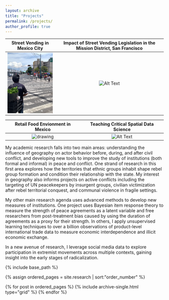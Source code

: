```yaml
---
layout: archive
title: "Projects"
permalink: /projects/
author_profile: true
---
```


 Street Vending in Mexico City            |  Impact of Street Vending Legislation in the Mission District, San Francisco
:-------------------------:|:-------------------------:
<img src="../images/sv.png" alt="drawing" width="200"/>  |  ![Alt Text](https://media.giphy.com/media/vFKqnCdLPNOKc/giphy.gif)

Retail Food Envionment in Mexico             |  Teaching Critical Spatial Data Science
:-------------------------:|:-------------------------:
<img src="https://c.tenor.com/nrT1mIfhH9IAAAAd/tom-and-jerry-hungry.gif" alt="drawing" width="200"/>  |  ![Alt Text](https://media.giphy.com/media/vFKqnCdLPNOKc/giphy.gif)


My academic research falls into two main areas: understanding the influence of
geography on actor behavior before, during, and after civil conflict, and
developing new tools to improve the study of institutions (both formal and
informal) in peace and conflict. One strand of research in this first area
explores how the territories that ethnic groups inhabit shape rebel group
formation and condition their relationship with the state. My interest in
geography also informs projects on active conflicts including the targeting of
UN peacekeepers by insurgent groups, civilian victimization after rebel
territorial conquest, and communal violence in fragile settings.

My other main research agenda uses advanced methods to develop new measures of
institutions. One project uses Bayesian item response theory to measure the
strength of peace agreements as a latent variable and free researchers from
post-treatment bias caused by using the duration of agreements as a proxy for
their strength. In others, I apply unsupervised learning techniques to over a
billion observations of product-level international trade data to measure
economic interdependence and illicit economic exchange.

In a new avenue of research, I leverage social media data to explore
participation in extremist movements across multiple contexts, gaining insight
into the early stages of radicalization.

<nbsp>

{% include base_path %}

{% assign ordered_pages = site.research | sort:"order_number" %}

{% for post in ordered_pages %}
  {% include archive-single.html type="grid" %}
{% endfor %}
